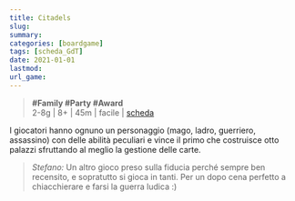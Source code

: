 ```yaml
---
title: Citadels
slug: 
summary: 
categories: [boardgame]
tags: [scheda_GdT]
date: 2021-01-01
lastmod: 
url_game: 
---
```

> **#Family #Party #Award**  
> 2-8g | 8+ | 45m | facile | [scheda](https://www.boardgamegeek.com/boardgame/205398/citadels)  

I giocatori hanno ognuno un personaggio (mago, ladro, guerriero, assassino) con delle abilità peculiari e vince il primo che costruisce otto palazzi sfruttando al meglio la gestione delle carte.

> *Stefano:*
> Un altro gioco preso sulla fiducia perché sempre ben recensito, e sopratutto si gioca in tanti. Per un dopo cena perfetto a chiacchierare e farsi la guerra ludica :)


